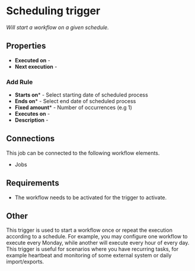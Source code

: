 # Scheduling trigger #

_Will start a workflow on a given schedule._

## Properties

* **Executed on** - 
* **Next execution** -

### Add Rule

* **Starts on*** - Select starting date of scheduled process
* **Ends on*** - Select end date of scheduled process 
* **Fixed amount*** - Number of occurrences (e.g 1)
* **Executes on** - 
* **Description** -  

## Connections

This job can be connected to the following workflow elements.

* Jobs

## Requirements

* The workflow needs to be activated for the trigger to activate.


## Other
This trigger is used to start a workflow once or repeat the execution according to a schedule. For example, you may configure one workflow to execute every Monday, while another will execute every hour of every day.  
This trigger is useful for scenarios where you have recurring tasks, for example heartbeat and monitoring of some external system or daily import/exports.
